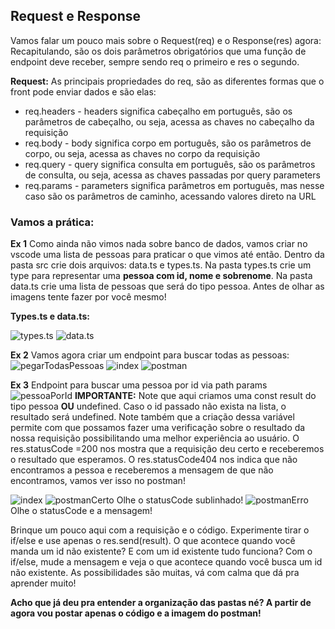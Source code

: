 ## **Request e Response**

Vamos falar um pouco mais sobre o Request(req) e o Response(res) agora:
Recapitulando, são os dois parâmetros obrigatórios que uma função de endpoint deve receber, sempre sendo req o primeiro e res o segundo.

**Request:**
As principais propriedades do req, são as diferentes formas que o front pode enviar dados e são elas:

* req.headers - headers significa cabeçalho em português, são os parâmetros de cabeçalho, ou seja, acessa as chaves no cabeçalho da requisição
* req.body -  body significa corpo em português, são os parâmetros de corpo, ou seja, acessa as chaves no corpo da requisição
* req.query -  query significa consulta em português, são os parâmetros de consulta, ou seja, acessa as chaves passadas por query parameters
* req.params -  parameters significa parâmetros em português, mas nesse caso são os parâmetros de caminho, acessando valores direto na URL

### Vamos a prática:

**Ex 1**
Como ainda não vimos nada sobre banco de dados, vamos criar no vscode uma lista de pessoas para praticar o que vimos até então. Dentro da pasta src crie dois arquivos: data.ts e types.ts. Na pasta types.ts crie um type para representar uma **pessoa com id, nome e sobrenome**. Na pasta data.ts crie uma lista de pessoas que será do tipo pessoa. Antes de olhar as imagens tente fazer por você mesmo!

**Types.ts e data.ts:**

![types.ts](https://i.imgur.com/e2p72ZT.png)
![data.ts](https://i.imgur.com/rYD8ZwH.png)

**Ex 2**
Vamos agora criar um endpoint para buscar todas as pessoas:
![pegarTodasPessoas](https://i.imgur.com/K8LSGkB.png)
![index](https://i.imgur.com/XIrHg34.png)
![postman](https://i.imgur.com/Lm9Wku2.png)


**Ex 3**
Endpoint para buscar uma pessoa por id via path params
![pessoaPorId](https://i.imgur.com/N0uLC3V.png)
**IMPORTANTE:**
Note que aqui criamos uma const result do tipo pessoa **OU** undefined. Caso o id passado não exista na lista, o resultado será undefined. Note também que a criação dessa variável permite com que possamos fazer uma verificação sobre o resultado da nossa requisição possibilitando uma melhor experiência ao usuário. O res.statusCode =200 nos mostra que a requisição deu certo e receberemos o resultado que esperamos. O res.statusCode404 nos indica que não encontramos a pessoa e receberemos a mensagem de que não encontramos, vamos ver isso no postman!

![index](https://i.imgur.com/QvHaoDJ.png)
![postmanCerto](https://i.imgur.com/9JYHRch.png)
Olhe o statusCode sublinhado!
![postmanErro](https://i.imgur.com/oevEgHt.png)
Olhe o statusCode e a mensagem!

Brinque um pouco aqui com a requisição e o código. Experimente tirar o if/else e use apenas o res.send(result). O que acontece quando você manda um id não existente? E com um id existente tudo funciona? Com o if/else, mude a mensagem e veja o que acontece quando você busca um id não existente. As possibilidades são muitas, vá com calma que dá pra aprender muito!

**Acho que já deu pra entender a organização das pastas né? A partir de agora vou postar apenas o código e a imagem do postman!**